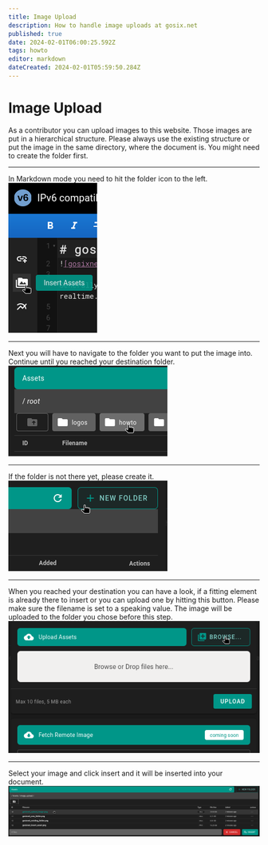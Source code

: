 ```yaml
---
title: Image Upload
description: How to handle image uploads at gosix.net
published: true
date: 2024-02-01T06:00:25.592Z
tags: howto
editor: markdown
dateCreated: 2024-02-01T05:59:50.284Z
---
```


# Image Upload

As a contributor you can upload images to this website. Those images are put in a hierarchical structure. Please always use the existing structure or put the image in the same directory, where the document is. You might need to create the folder first.

---

In Markdown mode you need to hit the folder icon to the left.
![gosixnet_insert_asset.png](/howto/image_upload/gosixnet_insert_asset.png)

---

Next you will have to navigate to the folder you want to put the image into. Continue until you reached your destination folder.
![gosixnet_existing_folder.png](/howto/image_upload/gosixnet_existing_folder.png)

---

If the folder is not there yet, please create it.
![gosixnet_new_folder.png](/howto/image_upload/gosixnet_new_folder.png)

---

When you reached your destination you can have a look, if a fitting element is already there to insert or you can upload one by hitting this button. Please make sure the filename is set to a speaking value. The image will be uploaded to the folder you chose before this step.
![gosixnet_upload_image.png](/howto/image_upload/gosixnet_upload_image.png)

---

Select your image and click insert and it will be inserted into your document.
![gosixnet_insert_image.png](/howto/image_upload/gosixnet_insert_image.png)